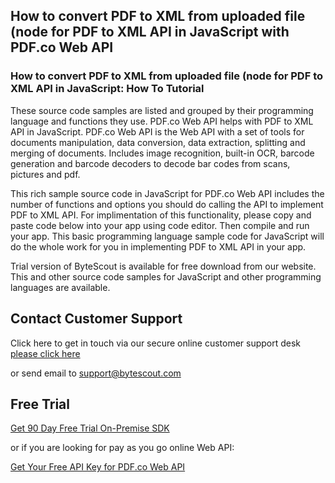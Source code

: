 ## How to convert PDF to XML from uploaded file (node for PDF to XML API in JavaScript with PDF.co Web API

### How to convert PDF to XML from uploaded file (node for PDF to XML API in JavaScript: How To Tutorial

These source code samples are listed and grouped by their programming language and functions they use. PDF.co Web API helps with PDF to XML API in JavaScript. PDF.co Web API is the Web API with a set of tools for documents manipulation, data conversion, data extraction, splitting and merging of documents. Includes image recognition, built-in OCR, barcode generation and barcode decoders to decode bar codes from scans, pictures and pdf.

This rich sample source code in JavaScript for PDF.co Web API includes the number of functions and options you should do calling the API to implement PDF to XML API. For implimentation of this functionality, please copy and paste code below into your app using code editor. Then compile and run your app. This basic programming language sample code for JavaScript will do the whole work for you in implementing PDF to XML API in your app.

Trial version of ByteScout is available for free download from our website. This and other source code samples for JavaScript and other programming languages are available.

## Contact Customer Support

Click here to get in touch via our secure online customer support desk [please click here](https://bytescout.zendesk.com/hc/en-us/requests/new?subject=PDF.co%20Web%20API%20Question)

or send email to [support@bytescout.com](mailto:support@bytescout.com?subject=PDF.co%20Web%20API%20Question) 

## Free Trial

[Get 90 Day Free Trial On-Premise SDK](https://bytescout.com/download/web-installer?utm_source=github-readme)

or if you are looking for pay as you go online Web API:

[Get Your Free API Key for PDF.co Web API](https://pdf.co/documentation/api?utm_source=github-readme)